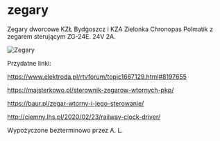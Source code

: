 # zegary
Zegary dworcowe KZŁ Bydgoszcz i KZA Zielonka Chronopas Polmatik z zegarem sterującym ZG-24E.
24V 2A.

![Zegary](foto/rail-clocks.jpg)

Przydatne linki: 

https://www.elektroda.pl/rtvforum/topic1667129.html#8197655

https://majsterkowo.pl/sterownik-zegarow-wtornych-pkp/

https://baur.pl/zegar-wtorny-i-jego-sterowanie/

http://ciemny.lhs.pl/2020/02/23/railway-clock-driver/

Wypożyczone bezterminowo przez A. L.
